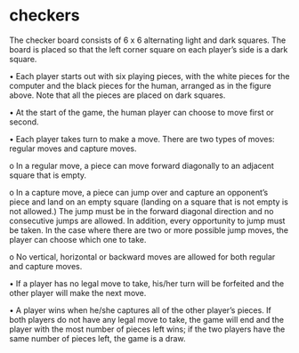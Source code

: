 # checkers
The checker board consists of 6 x 6 alternating light and dark squares. The board is
placed so that the left corner square on each player’s side is a dark square.

• Each player starts out with six playing pieces, with the white pieces for the computer and
the black pieces for the human, arranged as in the figure above. Note that all the pieces
are placed on dark squares.

• At the start of the game, the human player can choose to move first or second.

• Each player takes turn to make a move. There are two types of moves: regular moves and
capture moves.

  o In a regular move, a piece can move forward diagonally to an adjacent square
that is empty.

  o In a capture move, a piece can jump over and capture an opponent’s piece and
land on an empty square (landing on a square that is not empty is not allowed.)
The jump must be in the forward diagonal direction and no consecutive jumps
are allowed. In addition, every opportunity to jump must be taken. In the case
where there are two or more possible jump moves, the player can choose which
one to take.

  o No vertical, horizontal or backward moves are allowed for both regular and
capture moves.

• If a player has no legal move to take, his/her turn will be forfeited and the other player
will make the next move.

• A player wins when he/she captures all of the other player’s pieces. If both players do not
have any legal move to take, the game will end and the player with the most number of
pieces left wins; if the two players have the same number of pieces left, the game is a
draw.
